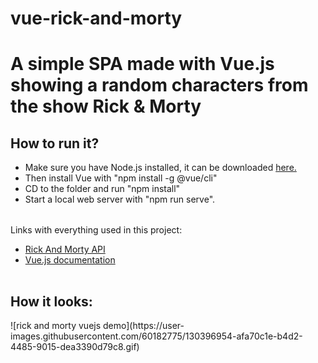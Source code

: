 # vue-rick-and-morty

<h1>A simple SPA made with Vue.js showing a random characters from the show Rick & Morty</h1>


<h2>How to run it?</h2>

<table>
  <tbody>
       <ul>
         <li>Make sure you have Node.js installed, it can be downloaded <a href="https://nodejs.org/en/">here.</a></li>
         <li>Then install Vue with "npm install -g @vue/cli"</li>
         <li>CD to the folder and run "npm install"</li>
         <li>Start a local web server with "npm run serve".</li>
       </ul>
  </tbody>
</table>

Links with everything used in this project:
<table>
  <tbody>
       <ul>
         <li><a href="https://rickandmortyapi.com">Rick And Morty API</a></li>
         <li><a href="https://vuejs.org/v2/guide/">Vue.js documentation</a></li>
       </ul>
  </tbody>
</table>

<h2> How it looks: </h2>
![rick and morty vuejs demo](https://user-images.githubusercontent.com/60182775/130396954-afa70c1e-b4d2-4485-9015-dea3390d79c8.gif)
